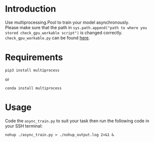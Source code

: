 # Introduction
Use multiprocessing.Pool to train your model asynchronously.  
Please make sure that the path in ```sys.path.append("path to where you stored check_gpu_workable script")``` is changed correctly.  
```check_gpu_workable.py``` can be found [here](https://github.com/EpicTian/check_gpu_available).

# Requirements
```shell
pip3 install multiprocess
```
or
```shell
conda install multiprocess
```

# Usage
Code the ```async_train.py``` to suit your task then run the following code in your SSH terminal:
```shell
nohup ./async_train.py > ./nohup_output.log 2>&1 &
```
